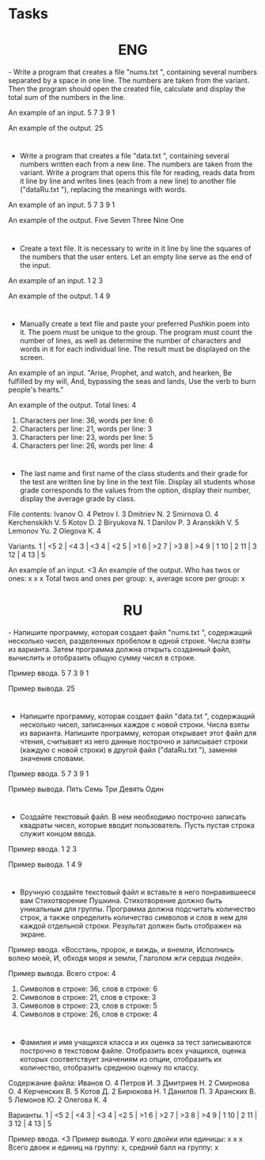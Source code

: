 # Tasks
<h1 align="center">ENG</h1>
- Write a program that creates a file "nums.txt ", containing
several numbers separated by a space in one line. The numbers are taken from
the variant. Then the program should open the created file, calculate and
display the total sum of the numbers in the line.

An example of an input.
5 7 3 9 1

An example of the output.
25
#
- Write a program that creates a file "data.txt ", containing
several numbers written each from a new line. The numbers are taken from
the variant. Write a program that opens this file for reading,
reads data from it line by line and writes lines (each from a new
line) to another file ("dataRu.txt "), replacing the meanings with words.

An example of an input.
5
7
3
9
1

An example of the output.
Five
Seven
Three
Nine
One
#
- Create a text file. It is necessary to write in it line by line 
the squares of the numbers that the user enters. Let an
empty line serve as the end of the input.

An example of an input.
1
2
3

An example of the output.
1
4
9

#
- Manually create a text file and paste your preferred
Pushkin poem into it. The poem must be unique to the group. 
The program must count the number of lines, as well
as determine the number of characters and words in it for each individual line. The result must
be displayed on the screen.

An example of an input.
"Arise, Prophet, and watch, and hearken,
Be fulfilled by my will,
And, bypassing the seas and lands,
Use the verb to burn people's hearts."

An example of the output.
Total lines: 4
1) Characters per line: 36, words per line: 6
2) Characters per line: 21, words per line: 3
3) Characters per line: 23, words per line: 5
4) Characters per line: 26, words per line: 4

#
- The last name and first name of the class students and
their grade for the test are written line by line in the text file. Display all students whose grade
corresponds to the values from the option, display their number, display the average
grade by class.

File contents:
Ivanov O. 4
Petrov I. 3
Dmitriev N. 2
Smirnova O. 4
Kerchenskikh V. 5
Kotov D. 2
Biryukova N. 1
Danilov P. 3
Aranskikh V. 5
Lemonov Yu. 2
Olegova K. 4

Variants.
1 | <5
2 | <4
3 | <3
4 | <2
5 | >1
6 | >2
7 | >3
8 | >4
9 | 1
10 | 2
11 | 3
12 | 4
13 | 5

An example of an input.
<3
An example of the output.
Who has twos or ones:
x
x
x
Total twos and ones per group: x, average score per group: x

<h1 align="center">RU</h1>
- Напишите программу, которая создает файл "nums.txt ", содержащий
несколько чисел, разделенных пробелом в одной строке. Числа взяты из
варианта. Затем программа должна открыть созданный файл, вычислить и
отобразить общую сумму чисел в строке.

Пример ввода.
5 7 3 9 1

Пример вывода.
25

#
- Напишите программу, которая создает файл "data.txt ", содержащий
несколько чисел, записанных каждое с новой строки. Числа взяты из
варианта. Напишите программу, которая открывает этот файл для чтения,
считывает из него данные построчно и записывает строки (каждую с новой
строки) в другой файл ("dataRu.txt "), заменяя значения словами.

Пример ввода.
5
7
3
9
1

Пример вывода.
Пять
Семь
Три
Девять
Один


#
- Создайте текстовый файл. В нем необходимо построчно записать
квадраты чисел, которые вводит пользователь. Пусть
пустая строка служит концом ввода.

Пример ввода.
1
2
3

Пример вывода.
1
4
9

#
- Вручную создайте текстовый файл и вставьте в него понравившееся вам
Стихотворение Пушкина. Стихотворение должно быть уникальным для группы. 
Программа должна подсчитать количество строк, а
также определить количество символов и слов в нем для каждой отдельной строки. Результат должен
быть отображен на экране.

Пример ввода.
«Восстань, пророк, и виждь, и внемли,
Исполнись волею моей,
И, обходя моря и земли,
Глаголом жги сердца людей».

Пример вывода.
Всего строк: 4
1) Символов в строке: 36, слов в строке: 6
2) Символов в строке: 21, слов в строке: 3
3) Символов в строке: 23, слов в строке: 5
4) Символов в строке: 26, слов в строке: 4

#
- Фамилия и имя учащихся класса и их оценка за тест записываются построчно в текстовом файле. Отобразить всех учащихся, оценка которых соответствует значениям из опции, отобразить их количество, отобразить среднюю оценку по классу.

Содержание файла:
Иванов О. 4
Петров И. 3
Дмитриев Н. 2
Смирнова О. 4
Керченских В. 5
Котов Д. 2
Бирюкова Н. 1
Данилов П. 3
Аранских В. 5
Лемонов Ю. 2
Олегова К. 4

Варианты.
1  | <5
2  | <4
3  | <3
4  | <2
5  | >1
6  | >2
7  | >3
8  | >4
9  | 1
10 | 2
11 | 3
12 | 4
13 | 5

Пример ввода.
<3
Пример вывода.
У кого двойки или единицы:
x
x
x
Всего двоек и единиц на группу: x, средний балл на группу: x